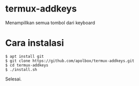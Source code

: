# termux-addkeys
Menampillkan semua tombol dari keyboard

# Cara instalasi
	$ apt install git
	$ git clone https://github.com/apolbox/termux-addkeys.git
	$ cd termux-addkeys
	$ ./install.sh

Selesai.
